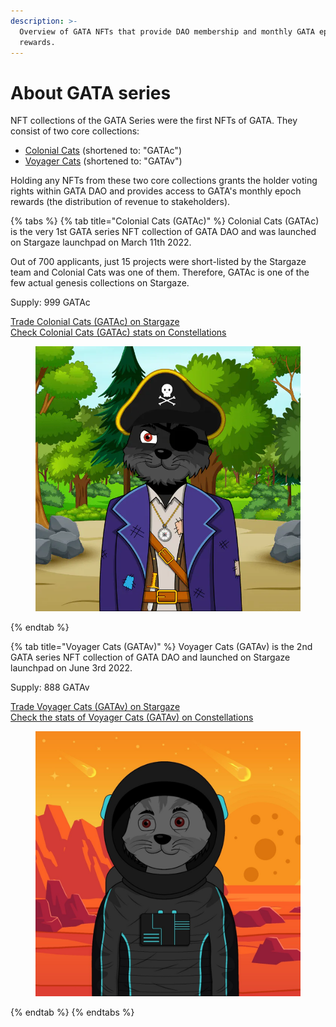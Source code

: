 ```yaml
---
description: >-
  Overview of GATA NFTs that provide DAO membership and monthly GATA epoch
  rewards.
---
```


# About GATA series

NFT collections of the GATA Series were the first NFTs of GATA. They consist of two core collections:

* [Colonial Cats](./#colonial-cats-gatac) (shortened to: "GATAc")
* [Voyager Cats](./#voyager-cats-gatav) (shortened to: "GATAv")

Holding any NFTs from these two core collections grants the holder voting rights within GATA DAO and provides access to GATA's monthly epoch rewards (the distribution of revenue to stakeholders).&#x20;

{% tabs %}
{% tab title="Colonial Cats (GATAc)" %}
Colonial Cats (GATAc) is the very 1st GATA series NFT collection of GATA DAO and was launched on Stargaze launchpad on March 11th 2022.&#x20;

Out of 700 applicants, just 15 projects were short-listed by the Stargaze team and Colonial Cats was one of them. Therefore, GATAc is one of the few actual genesis collections on Stargaze.

Supply: 999 GATAc&#x20;

[Trade Colonial Cats (GATAc) on Stargaze](https://app.stargaze.zone/marketplace/stars1yw4xvtc43me9scqfr2jr2gzvcxd3a9y4eq7gaukreugw2yd2f8tssqyvcm) \
[Check Colonial Cats (GATAc) stats on Constellations](https://info.stargaze.zone/collections/stars1yw4xvtc43me9scqfr2jr2gzvcxd3a9y4eq7gaukreugw2yd2f8tssqyvcm)&#x20;

<figure><img src="../../../../.gitbook/assets/image (24).png" alt=""><figcaption></figcaption></figure>
{% endtab %}

{% tab title="Voyager Cats (GATAv)" %}
Voyager Cats (GATAv) is the 2nd GATA series NFT collection of GATA DAO and launched on Stargaze launchpad on June 3rd 2022.

Supply: 888 GATAv

[Trade Voyager Cats (GATAv) on Stargaze](https://app.stargaze.zone/launchpad/stars1puhek9hsvj9nnk6hxg7mjchh0pxxsuyjxjv5cy8qyjlj4tz7we7s6mclum) \
[Check the stats of Voyager Cats (GATAv) on Constellations ](https://info.stargaze.zone/collections/stars19tedq0x8csy6v35cqcjy8f76j2f0fsljjytuxcvl3x4sj82tmxnqgxuu85)

<figure><img src="../../../../.gitbook/assets/image (21).png" alt=""><figcaption></figcaption></figure>
{% endtab %}
{% endtabs %}

